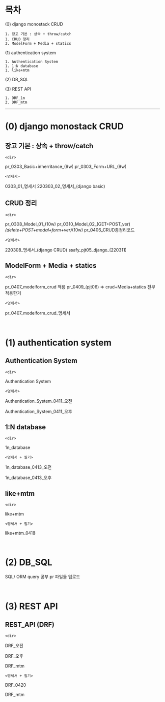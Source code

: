 # 목차

(0) django monostack CRUD

	1. 장고 기본 : 상속 + throw/catch 
	1. CRUD 정리
	3. ModelForm + Media + statics

(1) authentication system

	1. Authentication System
	1. 1:N database
	1. like+mtm

(2) DB_SQL

(3) REST API

 	1. DRF_1n
	2. DRF_mtm

<hr>

# (0) django monostack CRUD

## 장고 기본 : 상속 + throw/catch 

`<dir>`

pr_0303_Basic+inherritance_(9w)
pr_0303_Form+URL_(9w)

`<명세서>`

0303_01_명세서
220303_02_명세서_(django basic)



## CRUD 정리

`<dir>`

pr_0308_Model_01_(10w)
pr_0310_Model_02_(GET+POST_ver)_(delete+POST+modal+form+ver)_(10w)
pr_0406_CRUD총정리코드

`<명세서>`

220308_명세서_(django CRUD)
ssafy_pjt05_django_(220311)



## ModelForm + Media + statics

`<dir>`

pr_0407_modelform_crud 적용
pr_0409_(pjt06) => crud+Media+statics 전부 적용한거

`<명세서>`

pr_0407_modelform_crud_명세서

<br>

<tr>

# (1) authentication system

## Authentication System

`<dir>`

Authentication System

`<명세서>`

Authentication_System_0411_오전

Authentication_System_0411_오후

## 1:N database

`<dir>`

1n_database

`<명세서 + 필기>`

1n_database_0413_오전

1n_database_0413_오후



## like+mtm

`<dir>`

like+mtm

`<명세서 + 필기>`

like+mtm_0418

<br>

<tr>

# (2) DB_SQL

SQL/ ORM query 공부 pr 파일들 업로드

<br>

<tr>

# (3) REST API

## REST_API (DRF)

`<dir>`

DRF_오전

DRF_오후

DRF_mtm

`<명세서 + 필기>`

DRF_0420

DRF_mtm



